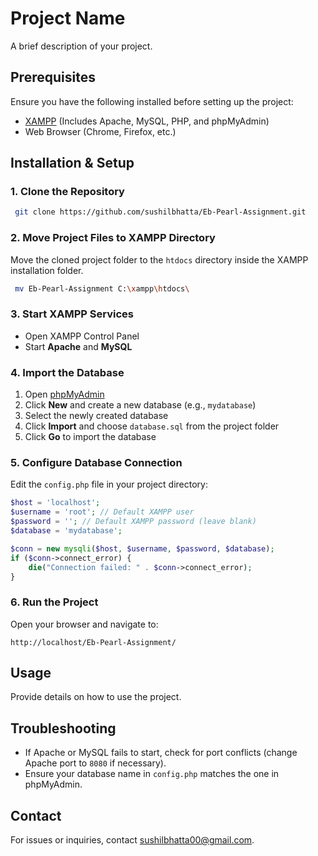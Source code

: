# Project Name

A brief description of your project.

## Prerequisites

Ensure you have the following installed before setting up the project:

- [XAMPP](https://www.apachefriends.org/index.html) (Includes Apache, MySQL, PHP, and phpMyAdmin)
- Web Browser (Chrome, Firefox, etc.)

## Installation & Setup

### 1. Clone the Repository
```sh
 git clone https://github.com/sushilbhatta/Eb-Pearl-Assignment.git
```

### 2. Move Project Files to XAMPP Directory
Move the cloned project folder to the `htdocs` directory inside the XAMPP installation folder.

```sh
 mv Eb-Pearl-Assignment C:\xampp\htdocs\
```

### 3. Start XAMPP Services
- Open XAMPP Control Panel
- Start **Apache** and **MySQL**

### 4. Import the Database
1. Open [phpMyAdmin](http://localhost/phpmyadmin/)
2. Click **New** and create a new database (e.g., `mydatabase`)
3. Select the newly created database
4. Click **Import** and choose `database.sql` from the project folder
5. Click **Go** to import the database

### 5. Configure Database Connection
Edit the `config.php` file in your project directory:

```php
$host = 'localhost';
$username = 'root'; // Default XAMPP user
$password = ''; // Default XAMPP password (leave blank)
$database = 'mydatabase';

$conn = new mysqli($host, $username, $password, $database);
if ($conn->connect_error) {
    die("Connection failed: " . $conn->connect_error);
}
```

### 6. Run the Project
Open your browser and navigate to:

```
http://localhost/Eb-Pearl-Assignment/
```

## Usage
Provide details on how to use the project.

## Troubleshooting
- If Apache or MySQL fails to start, check for port conflicts (change Apache port to `8080` if necessary).
- Ensure your database name in `config.php` matches the one in phpMyAdmin.


## Contact
For issues or inquiries, contact [sushilbhatta00@gmail.com](mailto:sushilbhatta00@gmail.com).

